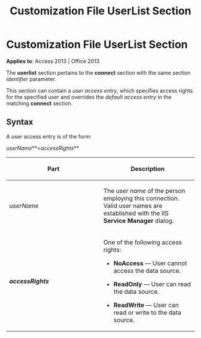 ﻿---
title: Customization File UserList Section
TOCTitle: Customization File UserList Section
ms:assetid: b60ba3b0-37d4-bb59-d3cd-2ab44d178b8a
ms:mtpsurl: https://msdn.microsoft.com/en-us/library/JJ249873(v=office.15)
ms:contentKeyID: 48547263
ms.date: 09/18/2015
mtps_version: v=office.15
---

# Customization File UserList Section


**Applies to**: Access 2013 | Office 2013

The **userlist** section pertains to the **connect** section with the same section *identifier* parameter.

This section can contain a *user access entry*, which specifies access rights for the specified user and overrides the *default* *access entry* in the matching **connect** section.

## Syntax

A user access entry is of the form:

*userName***=*accessRights***

<table>
<colgroup>
<col style="width: 50%" />
<col style="width: 50%" />
</colgroup>
<thead>
<tr class="header">
<th><p>Part</p></th>
<th><p>Description</p></th>
</tr>
</thead>
<tbody>
<tr class="odd">
<td><p><em>userName</em></p></td>
<td><p>The <em>user name</em> of the person employing this connection. Valid user names are established with the IIS <strong>Service Manager</strong> dialog.</p></td>
</tr>
<tr class="even">
<td><p><strong><em>accessRights</em></strong></p></td>
<td><p>One of the following access rights:<br />
</p>
<ul>
<li><p><strong>NoAccess</strong> — User cannot access the data source.</p></li>
<li><p><strong>ReadOnly</strong> — User can read the data source.</p></li>
<li><p><strong>ReadWrite</strong> — User can read or write to the data source.</p></li>
</ul>
<p></p></td>
</tr>
</tbody>
</table>

